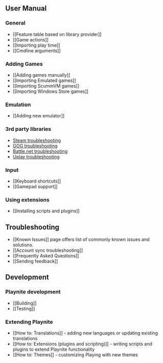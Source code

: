 User Manual
--------
### General
* [[Feature table based on library provider]]
* [[Game actions]]
* [[Importing play time]]
* [[Cmdline arguments]]

### Adding Games
* [[Adding games manually]]
* [[Importing Emulated games]]
* [[Importing ScummVM games]] 
* [[Importing Windows Store games]]

### Emulation
* [[Adding new emulator]]

### 3rd party libraries
* [Steam troubleshooting](https://github.com/JosefNemec/Playnite/wiki/How-to-get-Steam-account-name)
* [GOG troubleshooting](https://github.com/JosefNemec/Playnite/wiki/How-to-get-GOG-account-name)
* [Battle.net troubleshooting](https://github.com/JosefNemec/Playnite/wiki/Battlenet-troubleshooting)
* [Uplay troubleshooting](https://github.com/JosefNemec/Playnite/wiki/Uplay-troubleshooting)

### Input
* [[Keyboard shortcuts]]
* [[Gamepad support]]

### Using extensions
* [[Installing scripts and plugins]]

Troubleshooting
--------
* [[Known Issues]] page offers list of commonly known issues and solutions.
* [[Account sync troubleshooting]]
* [[Frequently Asked Questions]]
* [[Sending feedback]]

Development
--------
### Playnite development
* [[Building]]
* [[Testing]]

### Extending Playnite
* [[How to: Translations]] - adding new languages or updating existing translations
* [[How to: Extensions (plugins and scripting)]] - writing scripts and plugins to extend Playnite functionality
* [[How to: Themes]] - customizing Playing with new themes
